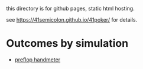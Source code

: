 this directory is for github pages, static html hosting.

see https://41semicolon.github.io/41poker/ for details.


# Outcomes by simulation

- [preflop handmeter](https://41semicolon.github.io/41poker/preflop-hs.html)

